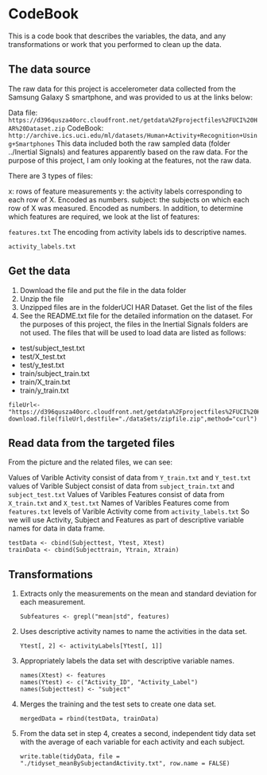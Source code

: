 # CodeBook
This is a code book that describes the variables, the data, and any transformations or work that you performed to clean up the data.

## The data source

The raw data for this project is accelerometer data collected from the Samsung Galaxy S smartphone, and was provided to us at the links below:

Data file: ```https://d396qusza40orc.cloudfront.net/getdata%2Fprojectfiles%2FUCI%20HAR%20Dataset.zip```
CodeBook: ```http://archive.ics.uci.edu/ml/datasets/Human+Activity+Recognition+Using+Smartphones```
This data included both the raw sampled data (folder ../Inertial Signals) and features apparently based on the raw data. For the purpose of this project, I am only looking at the features, not the raw data.

There are 3 types of files:

x: rows of feature measurements
y: the activity labels corresponding to each row of X. Encoded as numbers.
subject: the subjects on which each row of X was measured. Encoded as numbers.
In addition, to determine which features are required, we look at the list of features:

```features.txt```
The encoding from activity labels ids to descriptive names.

```activity_labels.txt```

## Get the data
1. Download the file and put the file in the data folder
2. Unzip the file
3. Unzipped files are in the folderUCI HAR Dataset. Get the list of the files
4. See the README.txt file for the detailed information on the dataset. For the purposes of this project, the files in the Inertial Signals folders are not used. The files that will be used to load data are listed as follows:

* test/subject_test.txt
* test/X_test.txt
* test/y_test.txt
* train/subject_train.txt
* train/X_train.txt
* train/y_train.txt

```
fileUrl<-"https://d396qusza40orc.cloudfront.net/getdata%2Fprojectfiles%2FUCI%20HAR%20Dataset.zip"
download.file(fileUrl,destfile="./dataSets/zipfile.zip",method="curl")
```

## Read data from the targeted files
From the picture and the related files, we can see:

Values of Varible Activity consist of data from ```Y_train.txt``` and ```Y_test.txt```
values of Varible Subject consist of data from ```subject_train.txt``` and ```subject_test.txt```
Values of Varibles Features consist of data from ```X_train.txt``` and ```X_test.txt```
Names of Varibles Features come from ```features.txt```
levels of Varible Activity come from ```activity_labels.txt```
So we will use Activity, Subject and Features as part of descriptive variable names for data in data frame.

```
testData <- cbind(Subjecttest, Ytest, Xtest)
trainData <- cbind(Subjecttrain, Ytrain, Xtrain)
```

## Transformations
1. Extracts only the measurements on the mean and standard deviation for each measurement.
   ```
   Subfeatures <- grepl("mean|std", features)
   ```
2. Uses descriptive activity names to name the activities in the data set.
   ```
   Ytest[, 2] <- activityLabels[Ytest[, 1]]
   ```
3. Appropriately labels the data set with descriptive variable names.
   ```
   names(Xtest) <- features
   names(Ytest) <- c("Activity_ID", "Activity_Label")
   names(Subjecttest) <- "subject"
   ```
4. Merges the training and the test sets to create one data set.
   ```
   mergedData = rbind(testData, trainData)
   ```
5. From the data set in step 4, creates a second, independent tidy data set with the average of each variable for each activity and each subject.
   ```
   write.table(tidyData, file = "./tidyset_meanBySubjectandActivity.txt", row.name = FALSE)
   ```
